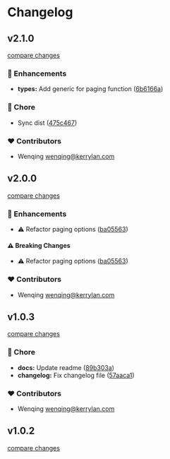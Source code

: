 # Changelog


## v2.1.0

[compare changes](https://github.com/yisibell/pagein/compare/v2.0.0...v2.1.0)


### 🚀 Enhancements

  - **types:** Add generic for paging function ([6b6166a](https://github.com/yisibell/pagein/commit/6b6166a))

### 🏡 Chore

  - Sync dist ([475c467](https://github.com/yisibell/pagein/commit/475c467))

### ❤️  Contributors

- Wenqing <wenqing@kerrylan.com>

## v2.0.0

[compare changes](https://github.com/yisibell/pagein/compare/v1.0.3...v2.0.0)


### 🚀 Enhancements

  - ⚠️  Refactor paging options ([ba05563](https://github.com/yisibell/pagein/commit/ba05563))

#### ⚠️  Breaking Changes

  - ⚠️  Refactor paging options ([ba05563](https://github.com/yisibell/pagein/commit/ba05563))

### ❤️  Contributors

- Wenqing <wenqing@kerrylan.com>

## v1.0.3

[compare changes](https://github.com/yisibell/pagein/compare/v1.0.2...v1.0.3)


### 🏡 Chore

  - **docs:** Update readme ([89b303a](https://github.com/yisibell/pagein/commit/89b303a))
  - **changelog:** Fix changelog file ([57aaca1](https://github.com/yisibell/pagein/commit/57aaca1))

### ❤️  Contributors

- Wenqing <wenqing@kerrylan.com>

## v1.0.2

[compare changes](https://github.com/yisibell/pagein/compare/v1.0.1...v1.0.2)

